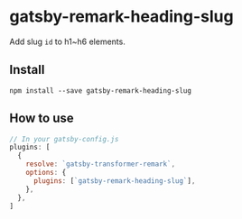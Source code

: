 # gatsby-remark-heading-slug

Add slug `id` to h1~h6 elements.

## Install

`npm install --save gatsby-remark-heading-slug`

## How to use

```javascript
// In your gatsby-config.js
plugins: [
  {
    resolve: `gatsby-transformer-remark`,
    options: {
      plugins: [`gatsby-remark-heading-slug`],
    },
  },
]
```
